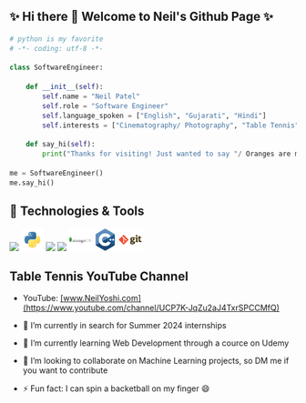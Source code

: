 ## ✨ Hi there 👋 Welcome to Neil's Github Page ✨

```python
# python is my favorite
# -*- coding: utf-8 -*-

class SoftwareEngineer:

    def __init__(self):
        self.name = "Neil Patel"
        self.role = "Software Engineer"
        self.language_spoken = ["English", "Gujarati", "Hindi"]
        self.interests = ["Cinematography/ Photography", "Table Tennis", "Flying Kites", "Chess", "Gardening", "Movies", "Cooking", "Origami", "Space"]

    def say_hi(self):
        print("Thanks for visiting! Just wanted to say "/ Oranges are my favorit snacks"/")

me = SoftwareEngineer()
me.say_hi()
```
## 🔧 Technologies & Tools <br />
<code><img height="40" src="https://cdn.jsdelivr.net/gh/devicons/devicon/icons/react/react-original-wordmark.svg"></code>
<code><img height="40" src="https://raw.githubusercontent.com/github/explore/80688e429a7d4ef2fca1e82350fe8e3517d3494d/topics/python/python.png"></code>
<code><img height="40" src="https://cdn.jsdelivr.net/gh/devicons/devicon/icons/javascript/javascript-original.svg"></code>
<code><img height="40" src="https://cdn.jsdelivr.net/gh/devicons/devicon/icons/nodejs/nodejs-original-wordmark.svg"></code>
<code><img height="40" src="https://raw.githubusercontent.com/github/explore/80688e429a7d4ef2fca1e82350fe8e3517d3494d/topics/mongodb/mongodb.png"></code>
<code><img height="40" src="https://raw.githubusercontent.com/github/explore/80688e429a7d4ef2fca1e82350fe8e3517d3494d/topics/cpp/cpp.png"></code>
<code><img height="40" src="https://raw.githubusercontent.com/github/explore/80688e429a7d4ef2fca1e82350fe8e3517d3494d/topics/git/git.png"></code>

## Table Tennis YouTube Channel
- YouTube: <a href="https://www.youtube.com/channel/UCP7K-JqZu2aJ4TxrSPCCMfQ"> [www.NeilYoshi.com](https://www.youtube.com/channel/UCP7K-JqZu2aJ4TxrSPCCMfQ)</a>

- 🔭 I’m currently in search for Summer 2024 internships
- 🌱 I’m currently learning Web Development through a cource on Udemy
- 👯 I’m looking to collaborate on Machine Learning projects, so DM me if you want to contribute
- ⚡ Fun fact: I can spin a backetball on my finger 😄

